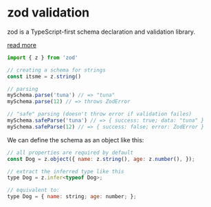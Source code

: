 # zod validation

zod is a TypeScript-first schema declaration and validation library.

[read more](https://zod.dev/)

<!--snippet abf5728a0c3cd864bd2e3e777f390a0f-->
<!--title: Zod import-->
<!--descr: Just a zod-->

```js
import { z } from 'zod'

// creating a schema for strings
const itsme = z.string()

// parsing
mySchema.parse('tuna') // => "tuna"
mySchema.parse(12) // => throws ZodError

// "safe" parsing (doesn't throw error if validation failes)
mySchema.safeParse('tuna') // => { success: true; data: "tuna" }
mySchema.safeParse(12) // => { success: false; error: ZodError }
```

<!--/snippet-->

We can define the schema as an object like this:

```js
// all properties are required by default
const Dog = z.object({ name: z.string(), age: z.number(), });

// extract the inferred type like this
type Dog = z.infer<typeof Dog>;

// equivalent to:
type Dog = { name: string; age: number; };
```
